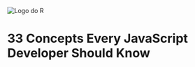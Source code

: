 
![Logo do R](https://camo.githubusercontent.com/1bb813c7e21e016bd26a1d2bcd39c11653df76695daa2e1d7d4f50a60c41aa53/68747470733a2f2f692e696d6775722e636f6d2f6473486d6b36482e6a7067")
# 33 Concepts Every JavaScript Developer Should Know
